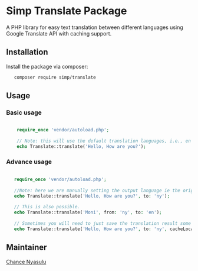 # Simp Translate Package

A PHP library for easy text translation between different languages using Google Translate API with caching support.

## Installation

Install the package via composer:

```bash
   composer require simp/translate
```

## Usage

### Basic usage

```php

    require_once 'vendor/autoload.php';
    
    // Note: this will use the default translation languages, i.e., en to fr
    echo Translate::translate('Hello, How are you?');

```

### Advance usage
  
```php
   
   require_once 'vendor/autoload.php';
   
   //Note: here we are manually setting the output language ie the original text is english which will be translated to Nyanja (Chichewa)
   echo Translate::translate('Hello, How are you?', to: 'ny');
   
   // This is also possible.
   echo Translate::translate('Moni', from: 'ny', to: 'en');
   
   // Sometimes you will need to just save the translation result some where to reuse it, in that way you dont have ask google to translate everytime.
   echo Translate::translate('Hello, How are you?', to: 'ny', cacheLocation: __DIR__.'/cache');

```

## Maintainer
[Chance Nyasulu](https://github.com/CHANCENY)


